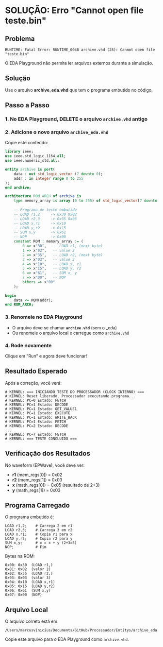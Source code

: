# SOLUÇÃO: Erro "Cannot open file teste.bin"

## Problema

```
RUNTIME: Fatal Error: RUNTIME_0048 archive.vhd (28): Cannot open file "teste.bin"
```

O EDA Playground não permite ler arquivos externos durante a simulação.

## Solução

Use o arquivo **archive_eda.vhd** que tem o programa embutido no código.

## Passo a Passo

### 1. No EDA Playground, DELETE o arquivo `archive.vhd` antigo

### 2. Adicione o novo arquivo `archive_eda.vhd`

Copie este conteúdo:

```vhdl
library ieee;
use ieee.std_logic_1164.all;
use ieee.numeric_std.all;

entity archive is port(
    data : out std_logic_vector (7 downto 0);
    addr : in integer range 0 to 255
);
end archive;

architecture ROM_ARCH of archive is
    type memory_array is array (0 to 255) of std_logic_vector(7 downto 0);
    
    -- Programa de teste embutido
    -- LOAD r1,2     -> 0x30 0x02
    -- LOAD r2,3     -> 0x35 0x03
    -- LOAD x,r1     -> 0x10
    -- LOAD y,r2     -> 0x15
    -- SUM x,y       -> 0x61
    -- NOP           -> 0x00
    constant ROM : memory_array := (
        0 => x"30",   -- LOAD r1, (next byte)
        1 => x"02",   -- value 2
        2 => x"35",   -- LOAD r2, (next byte)
        3 => x"03",   -- value 3
        4 => x"10",   -- LOAD x, r1
        5 => x"15",   -- LOAD y, r2
        6 => x"61",   -- SUM x, y
        7 => x"00",   -- NOP
        others => x"00"
    );
    
begin
    data <= ROM(addr);
end ROM_ARCH;
```

### 3. Renomeie no EDA Playground

- O arquivo deve se chamar **`archive.vhd`** (sem o _eda)
- Ou renomeie o arquivo local e carregue como `archive.vhd`

### 4. Rode novamente

Clique em "Run" e agora deve funcionar!

## Resultado Esperado

Após a correção, você verá:

```
# KERNEL: === INICIANDO TESTE DO PROCESSADOR (CLOCK INTERNO) ===
# KERNEL: Reset liberado. Processador executando programa...
# KERNEL: PC=0 Estado: FETCH      
# KERNEL: PC=1 Estado: DECODE     
# KERNEL: PC=1 Estado: GET_VALUE1 
# KERNEL: PC=1 Estado: EXECUTE    
# KERNEL: PC=1 Estado: WRITE_BACK 
# KERNEL: PC=1 Estado: FETCH      
# KERNEL: PC=2 Estado: DECODE     
...
# KERNEL: PC=7 Estado: FETCH      
# KERNEL: === TESTE CONCLUIDO ===
```

## Verificação dos Resultados

No waveform (EPWave), você deve ver:

- **r1** (mem_regs[0]) = 0x02
- **r2** (mem_regs[1]) = 0x03
- **x** (math_regs[0]) = 0x05 (resultado de 2+3)
- **y** (math_regs[1]) = 0x03

## Programa Carregado

O programa embutido é:
```assembly
LOAD r1,2;    # Carrega 2 em r1
LOAD r2,3;    # Carrega 3 em r2
LOAD x,r1;    # Copia r1 para x
LOAD y,r2;    # Copia r2 para y
SUM x,y;      # x = x + y (2+3=5)
NOP;          # Fim
```

Bytes na ROM:
```
0x00: 0x30  (LOAD r1,)
0x01: 0x02  (valor 2)
0x02: 0x35  (LOAD r2,)
0x03: 0x03  (valor 3)
0x04: 0x10  (LOAD x,r1)
0x05: 0x15  (LOAD y,r2)
0x06: 0x61  (SUM x,y)
0x07: 0x00  (NOP)
```

## Arquivo Local

O arquivo correto está em:
```
/Users/marcusvinicius/Documents/GitHub/Processador/Entitys/archive_eda.vhd
```

Copie este arquivo para o EDA Playground como `archive.vhd`.
